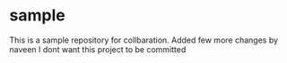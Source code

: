 # sample

This is a sample repository for collbaration.
Added few more changes by naveen
I dont want this project to be committed